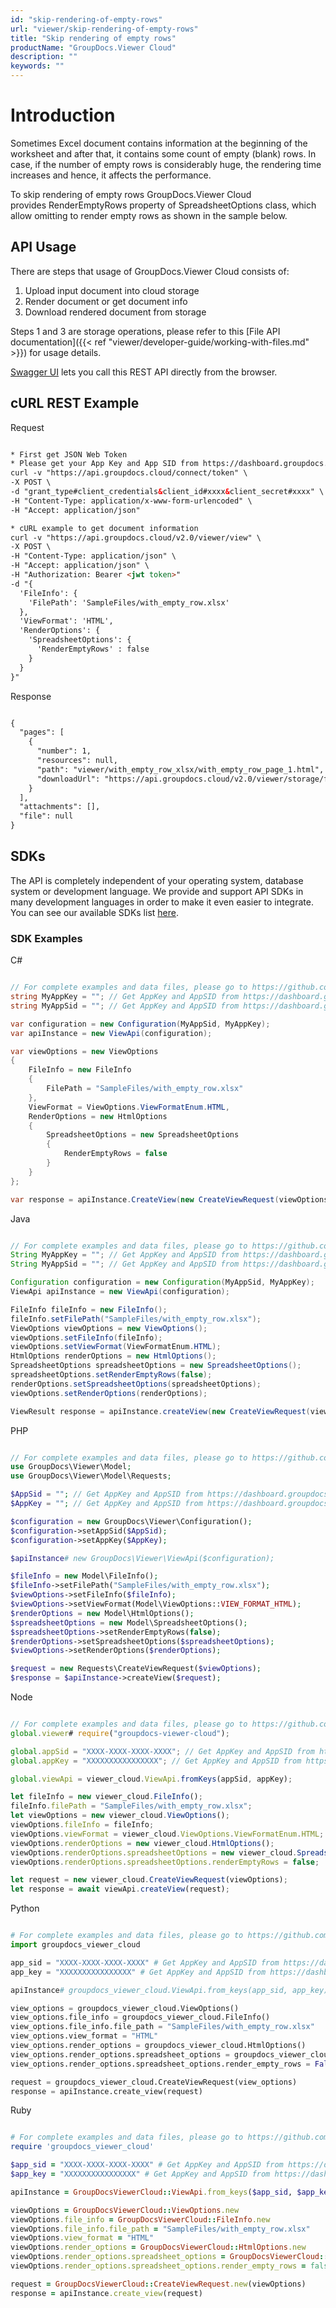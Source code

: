 ```yaml
---
id: "skip-rendering-of-empty-rows"
url: "viewer/skip-rendering-of-empty-rows"
title: "Skip rendering of empty rows"
productName: "GroupDocs.Viewer Cloud"
description: ""
keywords: ""
---
```


# Introduction #

Sometimes Excel document contains information at the beginning of the worksheet and after that, it contains some count of empty (blank) rows. In case, if the number of empty rows is considerably huge, the rendering time increases and hence, it affects the performance.

To skip rendering of empty rows GroupDocs.Viewer Cloud provides RenderEmptyRows property of SpreadsheetOptions class, which allow omitting to render empty rows as shown in the sample below.

## API Usage ##

There are steps that usage of GroupDocs.Viewer Cloud consists of:

1. Upload input document into cloud storage
1. Render document or get document info
1. Download rendered document from storage

Steps 1 and 3 are storage operations, please refer to this [File API documentation]({{< ref "viewer/developer-guide/working-with-files.md" >}}) for usage details.

[Swagger UI](https://apireference.groupdocs.cloud/viewer/) lets you call this REST API directly from the browser.

## cURL REST Example ##

Request

```html

* First get JSON Web Token
* Please get your App Key and App SID from https://dashboard.groupdocs.cloud/#/apps. Kindly place App Key in "client_secret" and App SID in "client_id" argument.
curl -v "https://api.groupdocs.cloud/connect/token" \
-X POST \
-d "grant_type#client_credentials&client_id#xxxx&client_secret#xxxx" \
-H "Content-Type: application/x-www-form-urlencoded" \
-H "Accept: application/json"

* cURL example to get document information
curl -v "https://api.groupdocs.cloud/v2.0/viewer/view" \
-X POST \
-H "Content-Type: application/json" \
-H "Accept: application/json" \
-H "Authorization: Bearer <jwt token>"
-d "{
  'FileInfo': {
    'FilePath': 'SampleFiles/with_empty_row.xlsx'
  },
  'ViewFormat': 'HTML',
  'RenderOptions': {
    'SpreadsheetOptions': {
      'RenderEmptyRows' : false
    }
  }
}"

```

Response

```html

{
  "pages": [
    {
      "number": 1,
      "resources": null,
      "path": "viewer/with_empty_row_xlsx/with_empty_row_page_1.html",
      "downloadUrl": "https://api.groupdocs.cloud/v2.0/viewer/storage/file/viewer/with_empty_row_xlsx/with_empty_row_page_1.html"
    }
  ],
  "attachments": [],
  "file": null
}

```

## SDKs ##

The API is completely independent of your operating system, database system or development language. We provide and support API SDKs in many development languages in order to make it even easier to integrate. You can see our available SDKs list [here](https://github.com/groupdocs-viewer-cloud).

### SDK Examples ###

C#

```csharp

// For complete examples and data files, please go to https://github.com/groupdocs-viewer-cloud/groupdocs-viewer-cloud-dotnet-samples
string MyAppKey = ""; // Get AppKey and AppSID from https://dashboard.groupdocs.cloud
string MyAppSid = ""; // Get AppKey and AppSID from https://dashboard.groupdocs.cloud

var configuration = new Configuration(MyAppSid, MyAppKey);
var apiInstance = new ViewApi(configuration);

var viewOptions = new ViewOptions
{
    FileInfo = new FileInfo
    {
        FilePath = "SampleFiles/with_empty_row.xlsx"
    },
    ViewFormat = ViewOptions.ViewFormatEnum.HTML,
    RenderOptions = new HtmlOptions
    {
        SpreadsheetOptions = new SpreadsheetOptions
        {
            RenderEmptyRows = false
        }
    }
};

var response = apiInstance.CreateView(new CreateViewRequest(viewOptions));

```

Java

```java

// For complete examples and data files, please go to https://github.com/groupdocs-viewer-cloud/groupdocs-viewer-cloud-java-samples
String MyAppKey = ""; // Get AppKey and AppSID from https://dashboard.groupdocs.cloud
String MyAppSid = ""; // Get AppKey and AppSID from https://dashboard.groupdocs.cloud

Configuration configuration = new Configuration(MyAppSid, MyAppKey);
ViewApi apiInstance = new ViewApi(configuration);

FileInfo fileInfo = new FileInfo();
fileInfo.setFilePath("SampleFiles/with_empty_row.xlsx");
ViewOptions viewOptions = new ViewOptions();
viewOptions.setFileInfo(fileInfo);
viewOptions.setViewFormat(ViewFormatEnum.HTML);
HtmlOptions renderOptions = new HtmlOptions();
SpreadsheetOptions spreadsheetOptions = new SpreadsheetOptions();
spreadsheetOptions.setRenderEmptyRows(false);
renderOptions.setSpreadsheetOptions(spreadsheetOptions);
viewOptions.setRenderOptions(renderOptions);

ViewResult response = apiInstance.createView(new CreateViewRequest(viewOptions));

```

PHP

```php

// For complete examples and data files, please go to https://github.com/groupdocs-viewer-cloud/groupdocs-viewer-cloud-php-samples
use GroupDocs\Viewer\Model;
use GroupDocs\Viewer\Model\Requests;

$AppSid = ""; // Get AppKey and AppSID from https://dashboard.groupdocs.cloud
$AppKey = ""; // Get AppKey and AppSID from https://dashboard.groupdocs.cloud

$configuration = new GroupDocs\Viewer\Configuration();
$configuration->setAppSid($AppSid);
$configuration->setAppKey($AppKey);

$apiInstance# new GroupDocs\Viewer\ViewApi($configuration);

$fileInfo = new Model\FileInfo();
$fileInfo->setFilePath("SampleFiles/with_empty_row.xlsx");
$viewOptions->setFileInfo($fileInfo);
$viewOptions->setViewFormat(Model\ViewOptions::VIEW_FORMAT_HTML);
$renderOptions = new Model\HtmlOptions();
$spreadsheetOptions = new Model\SpreadsheetOptions();
$spreadsheetOptions->setRenderEmptyRows(false);
$renderOptions->setSpreadsheetOptions($spreadsheetOptions);
$viewOptions->setRenderOptions($renderOptions);

$request = new Requests\CreateViewRequest($viewOptions);
$response = $apiInstance->createView($request);

```

 Node

```javascript

// For complete examples and data files, please go to https://github.com/groupdocs-viewer-cloud/groupdocs-viewer-cloud-node-samples
global.viewer# require("groupdocs-viewer-cloud");

global.appSid = "XXXX-XXXX-XXXX-XXXX"; // Get AppKey and AppSID from https://dashboard.groupdocs.cloud
global.appKey = "XXXXXXXXXXXXXXXX"; // Get AppKey and AppSID from https://dashboard.groupdocs.cloud

global.viewApi = viewer_cloud.ViewApi.fromKeys(appSid, appKey);

let fileInfo = new viewer_cloud.FileInfo();
fileInfo.filePath = "SampleFiles/with_empty_row.xlsx";
let viewOptions = new viewer_cloud.ViewOptions();
viewOptions.fileInfo = fileInfo;
viewOptions.viewFormat = viewer_cloud.ViewOptions.ViewFormatEnum.HTML;
viewOptions.renderOptions = new viewer_cloud.HtmlOptions();
viewOptions.renderOptions.spreadsheetOptions = new viewer_cloud.SpreadsheetOptions();
viewOptions.renderOptions.spreadsheetOptions.renderEmptyRows = false;

let request = new viewer_cloud.CreateViewRequest(viewOptions);
let response = await viewApi.createView(request);

```

Python

```python

# For complete examples and data files, please go to https://github.com/groupdocs-viewer-cloud/groupdocs-viewer-cloud-python-samples
import groupdocs_viewer_cloud

app_sid = "XXXX-XXXX-XXXX-XXXX" # Get AppKey and AppSID from https://dashboard.groupdocs.cloud
app_key = "XXXXXXXXXXXXXXXX" # Get AppKey and AppSID from https://dashboard.groupdocs.cloud

apiInstance# groupdocs_viewer_cloud.ViewApi.from_keys(app_sid, app_key)

view_options = groupdocs_viewer_cloud.ViewOptions()
view_options.file_info = groupdocs_viewer_cloud.FileInfo()
view_options.file_info.file_path = "SampleFiles/with_empty_row.xlsx"
view_options.view_format = "HTML"
view_options.render_options = groupdocs_viewer_cloud.HtmlOptions()
view_options.render_options.spreadsheet_options = groupdocs_viewer_cloud.SpreadsheetOptions()
view_options.render_options.spreadsheet_options.render_empty_rows = False

request = groupdocs_viewer_cloud.CreateViewRequest(view_options)
response = apiInstance.create_view(request)

```

Ruby

```ruby

# For complete examples and data files, please go to https://github.com/groupdocs-viewer-cloud/groupdocs-viewer-cloud-ruby-samples
require 'groupdocs_viewer_cloud'

$app_sid = "XXXX-XXXX-XXXX-XXXX" # Get AppKey and AppSID from https://dashboard.groupdocs.cloud
$app_key = "XXXXXXXXXXXXXXXX" # Get AppKey and AppSID from https://dashboard.groupdocs.cloud

apiInstance = GroupDocsViewerCloud::ViewApi.from_keys($app_sid, $app_key)

viewOptions = GroupDocsViewerCloud::ViewOptions.new
viewOptions.file_info = GroupDocsViewerCloud::FileInfo.new
viewOptions.file_info.file_path = "SampleFiles/with_empty_row.xlsx"
viewOptions.view_format = "HTML"
viewOptions.render_options = GroupDocsViewerCloud::HtmlOptions.new
viewOptions.render_options.spreadsheet_options = GroupDocsViewerCloud::SpreadsheetOptions.new
viewOptions.render_options.spreadsheet_options.render_empty_rows = false

request = GroupDocsViewerCloud::CreateViewRequest.new(viewOptions)
response = apiInstance.create_view(request)

```

